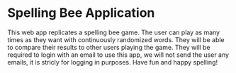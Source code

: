 # Spelling Bee Application
This web app replicates a spelling bee game. The user can play as many times as they want with continuously randomized words. They will be able to compare their results to other users playing the game. They will be required to login with an email to use this app, we will not send the user any emails, it is stricly for logging in purposes. Have fun and happy spelling!
